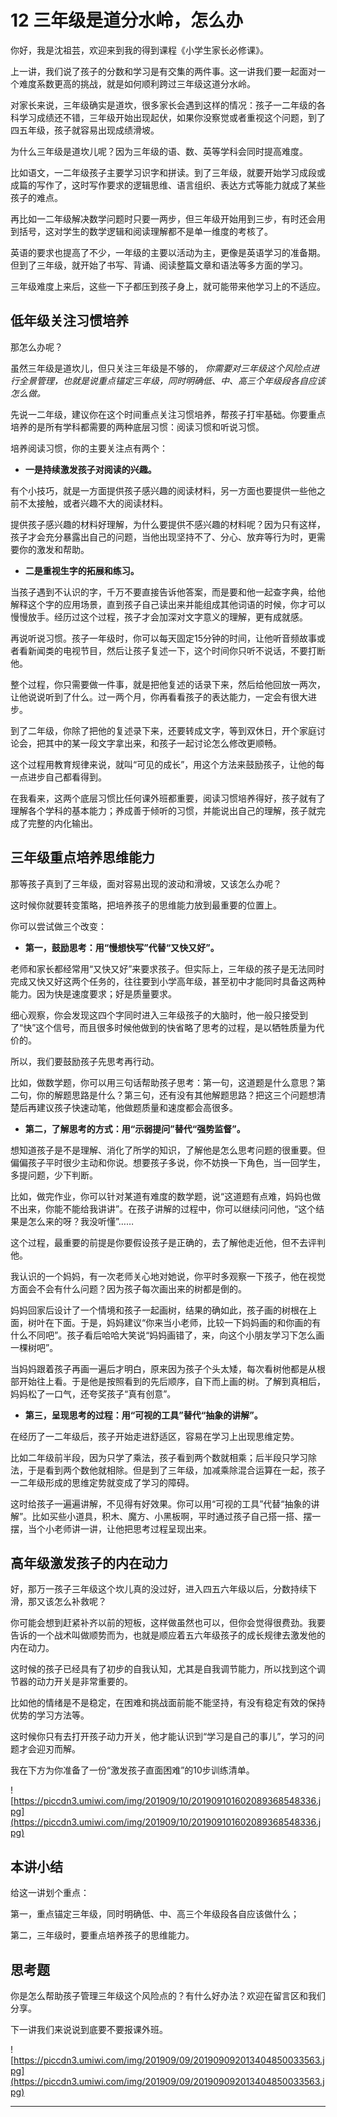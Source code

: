 # 12 三年级是道分水岭，怎么办

你好，我是沈祖芸，欢迎来到我的得到课程《小学生家长必修课》。

上一讲，我们说了孩子的分数和学习是有交集的两件事。这一讲我们要一起面对一个难度系数更高的挑战，就是如何顺利跨过三年级这道分水岭。

对家长来说，三年级确实是道坎，很多家长会遇到这样的情况：孩子一二年级的各科学习成绩还不错，三年级开始出现起伏，如果你没察觉或者重视这个问题，到了四五年级，孩子就容易出现成绩滑坡。

为什么三年级是道坎儿呢？因为三年级的语、数、英等学科会同时提高难度。

比如语文，一二年级孩子主要学习识字和拼读。到了三年级，就要开始学习成段或成篇的写作了，这时写作要求的逻辑思维、语言组织、表达方式等能力就成了某些孩子的难点。

再比如一二年级解决数学问题时只要一两步，但三年级开始用到三步，有时还会用到括号，这对学生的数学逻辑和阅读理解都不是单一维度的考核了。

英语的要求也提高了不少，一年级的主要以活动为主，更像是英语学习的准备期。但到了三年级，就开始了书写、背诵、阅读整篇文章和语法等多方面的学习。

三年级难度上来后，这些一下子都压到孩子身上，就可能带来他学习上的不适应。

## 低年级关注习惯培养

那怎么办呢？

虽然三年级是道坎儿，但只关注三年级是不够的， *你需要对三年级这个风险点进行全景管理，也就是说重点锚定三年级，同时明确低、中、高三个年级段各自应该怎么做。*

先说一二年级，建议你在这个时间重点关注习惯培养，帮孩子打牢基础。你要重点培养的是所有学科都需要的两种底层习惯：阅读习惯和听说习惯。

培养阅读习惯，你的主要关注点有两个：

* **一是持续激发孩子对阅读的兴趣。** 

有个小技巧，就是一方面提供孩子感兴趣的阅读材料，另一方面也要提供一些他之前不太接触，或者兴趣不大的阅读材料。

提供孩子感兴趣的材料好理解，为什么要提供不感兴趣的材料呢？因为只有这样，孩子才会充分暴露出自己的问题，当他出现坚持不了、分心、放弃等行为时，更需要你的激发和帮助。

* **二是重视生字的拓展和练习。** 

当孩子遇到不认识的字，千万不要直接告诉他答案，而是要和他一起查字典，给他解释这个字的应用场景，直到孩子自己读出来并能组成其他词语的时候，你才可以慢慢放手。经历过这个过程，孩子才会加深对文字意义的理解，更有成就感。

再说听说习惯。孩子一年级时，你可以每天固定15分钟的时间，让他听音频故事或者看新闻类的电视节目，然后让孩子复述一下，这个时间你只听不说话，不要打断他。

整个过程，你只需要做一件事，就是把他复述的话录下来，然后给他回放一两次，让他说说听到了什么。过一两个月，你再看看孩子的表达能力，一定会有很大进步。

到了二年级，你除了把他的复述录下来，还要转成文字，等到双休日，开个家庭讨论会，把其中的某一段文字拿出来，和孩子一起讨论怎么修改更顺畅。

这个过程用教育规律来说，就叫“可见的成长”，用这个方法来鼓励孩子，让他的每一点进步自己都看得到。

在我看来，这两个底层习惯比任何课外班都重要，阅读习惯培养得好，孩子就有了理解各个学科的基本能力；养成善于倾听的习惯，并能说出自己的理解，孩子就完成了完整的内化输出。

## 三年级重点培养思维能力

那等孩子真到了三年级，面对容易出现的波动和滑坡，又该怎么办呢？

这时候你就要转变策略，把培养孩子的思维能力放到最重要的位置上。

你可以尝试做三个改变：

* **第一，鼓励思考：用“慢想快写”代替“又快又好”。** 

老师和家长都经常用“又快又好”来要求孩子。但实际上，三年级的孩子是无法同时完成又快又好这两个任务的，往往要到小学高年级，甚至初中才能同时具备这两种能力。因为快是速度要求；好是质量要求。

细心观察，你会发现这四个字同时进入三年级孩子的大脑时，他一般只接受到了“快”这个信号，而且很多时候他做到的快省略了思考的过程，是以牺牲质量为代价的。

所以，我们要鼓励孩子先思考再行动。

比如，做数学题，你可以用三句话帮助孩子思考：第一句，这道题是什么意思？第二句，你的解题思路是什么？第三句，还有没有其他解题思路？把这三个问题想清楚后再建议孩子快速动笔，他做题质量和速度都会高很多。

* **第二，了解思考的方式：用“示弱提问”替代“强势监督”。** 

想知道孩子是不是理解、消化了所学的知识，了解他是怎么思考问题的很重要。但偏偏孩子平时很少主动和你说。想要孩子多说，你不妨换一下角色，当一回学生，多提问题，少下判断。

比如，做完作业，你可以针对某道有难度的数学题，说“这道题有点难，妈妈也做不出来，你能不能给我讲讲”。在孩子讲解的过程中，你可以继续问问他，“这个结果是怎么来的呀？我没听懂”……

这个过程，最重要的前提是你要假设孩子是正确的，去了解他走近他，但不去评判他。

我认识的一个妈妈，有一次老师关心地对她说，你平时多观察一下孩子，他在视觉方面会不会有什么问题？因为孩子每次画出来的树都是倒的。

妈妈回家后设计了一个情境和孩子一起画树，结果的确如此，孩子画的树根在上面，树叶在下面。于是，妈妈建议“你来当小老师，比较一下妈妈画的和你画的有什么不同吧”。孩子看后哈哈大笑说“妈妈画错了，来，向这个小朋友学习下怎么画一棵树吧”。

当妈妈跟着孩子再画一遍后才明白，原来因为孩子个头太矮，每次看树他都是从根部开始往上看。于是他是按照看到的先后顺序，自下而上画的树。了解到真相后，妈妈松了一口气，还夸奖孩子“真有创意”。

* **第三，呈现思考的过程：用“可视的工具”替代“抽象的讲解”。** 

在经历了一二年级后，孩子开始走进舒适区，容易在学习上出现思维定势。

比如二年级前半段，因为只学了乘法，孩子看到两个数就相乘；后半段只学习除法，于是看到两个数他就相除。但是到了三年级，加减乘除混合运算在一起，孩子一二年级形成的思维定势就变成了学习的障碍。

这时给孩子一遍遍讲解，不见得有好效果。你可以用“可视的工具”代替“抽象的讲解”。比如买些小道具，积木、魔方、小黑板啊，平时通过孩子自己搭一搭、摆一摆，当个小老师讲一讲，让他把思考过程呈现出来。

## 高年级激发孩子的内在动力

好，那万一孩子三年级这个坎儿真的没过好，进入四五六年级以后，分数持续下滑，那又该怎么补救呢？

你可能会想到赶紧补齐以前的短板，这样做虽然也可以，但你会觉得很费劲。我要告诉的一个战术叫做顺势而为，也就是顺应着五六年级孩子的成长规律去激发他的内在动力。

这时候的孩子已经具有了初步的自我认知，尤其是自我调节能力，所以找到这个调节器的动力开关是非常重要的。

比如他的情绪是不是稳定，在困难和挑战面前能不能坚持，有没有稳定有效的保持优势的学习方法等。

这时候你只有去打开孩子动力开关，他才能认识到“学习是自己的事儿”，学习的问题才会迎刃而解。

我在下方为你准备了一份“激发孩子直面困难”的10步训练清单。

![https://piccdn3.umiwi.com/img/201909/10/201909101602089368548336.jpg](https://piccdn3.umiwi.com/img/201909/10/201909101602089368548336.jpg)

## 本讲小结

给这一讲划个重点：

第一，重点锚定三年级，同时明确低、中、高三个年级段各自应该做什么；

第二，三年级时，要重点培养孩子的思维能力。

## 思考题

你是怎么帮助孩子管理三年级这个风险点的？有什么好办法？欢迎在留言区和我们分享。

下一讲我们来说说到底要不要报课外班。

![https://piccdn3.umiwi.com/img/201909/09/201909092013404850033563.jpg](https://piccdn3.umiwi.com/img/201909/09/201909092013404850033563.jpg)

---
